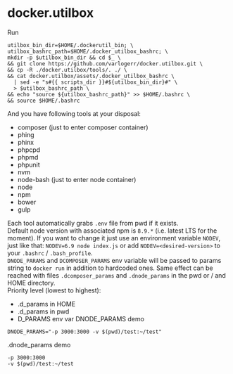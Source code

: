 # docker.utilbox
Run
```
utilbox_bin_dir=$HOME/.dockerutil_bin; \
utilbox_bashrc_path=$HOME/.docker_utilbox_bashrc; \
mkdir -p $utilbox_bin_dir && cd $_ \
&& git clone https://github.com/varlogerr/docker.utilbox.git \
&& cp -R ./docker.utilbox/tools/. ./ \
&& cat docker.utilbox/assets/.docker_utilbox_bashrc \
  | sed -e "s#{{ scripts_dir }}#${utilbox_bin_dir}#" \
  > $utilbox_bashrc_path \
&& echo "source ${utilbox_bashrc_path}" >> $HOME/.bashrc \
&& source $HOME/.bashrc
```
And you have following tools at your disposal:
* composer  (just to enter composer container)
* phing
* phinx
* phpcpd
* phpmd
* phpunit
* nvm
* node-bash (just to enter node container)
* node
* npm
* bower
* gulp

Each tool automatically grabs `.env` file from pwd if it exists.  
Default node version with associated npm is `8.9.*` (i.e. latest LTS for the moment). If you want to change it just use an environment variable `NODEV`, just like that: `NODEV=6.9 node index.js` or add `NODEV=<desired-version>` to your `.bashrc` / `.bash_profile`.  
`DNODE_PARAMS` and `DCOMPOSER_PARAMS` env variable will be passed to params string to `docker run` in addition to hardcoded ones. Same effect can be reached with files `.dcomposer_params` and `.dnode_params` in the pwd or / and HOME directory.  
Priority level (lowest to highest):  
* .d_params in HOME
* .d_params in pwd
* D_PARAMS env var
DNODE_PARAMS demo
```
DNODE_PARAMS="-p 3000:3000 -v $(pwd)/test:~/test"
```
.dnode_params demo
```
-p 3000:3000
-v $(pwd)/test:~/test
```
